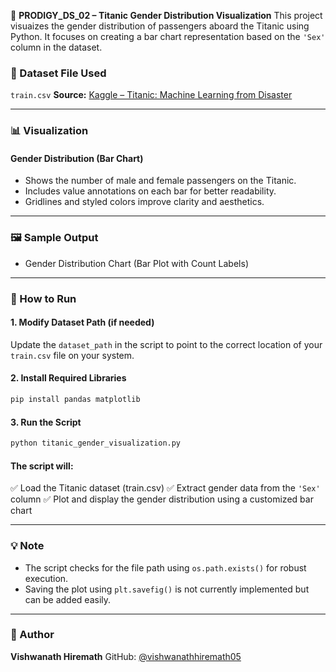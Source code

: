 
🚢 **PRODIGY_DS_02 – Titanic Gender Distribution Visualization**
This project visuaizes the gender distribution of passengers aboard the Titanic using Python. It focuses on creating a bar chart representation based on the `'Sex'` column in the dataset.

### 📁 Dataset File Used

`train.csv`
**Source:** [Kaggle – Titanic: Machine Learning from Disaster](https://www.kaggle.com/competitions/titanic/data)

---

### 📊 Visualization

#### Gender Distribution (Bar Chart)

* Shows the number of male and female passengers on the Titanic.
* Includes value annotations on each bar for better readability.
* Gridlines and styled colors improve clarity and aesthetics.

---

### 🖼️ Sample Output

* Gender Distribution Chart (Bar Plot with Count Labels)

---

### 🚀 How to Run

#### 1. Modify Dataset Path (if needed)

Update the `dataset_path` in the script to point to the correct location of your `train.csv` file on your system.

#### 2. Install Required Libraries

```bash
pip install pandas matplotlib
```

#### 3. Run the Script

```bash
python titanic_gender_visualization.py
```

#### The script will:

✅ Load the Titanic dataset (train.csv)
✅ Extract gender data from the `'Sex'` column
✅ Plot and display the gender distribution using a customized bar chart

---

### 💡 Note

* The script checks for the file path using `os.path.exists()` for robust execution.
* Saving the plot using `plt.savefig()` is not currently implemented but can be added easily.

---

### 📧 Author

**Vishwanath Hiremath**
GitHub: [@vishwanathhiremath05](https://github.com/vishwanathhiremath05)

